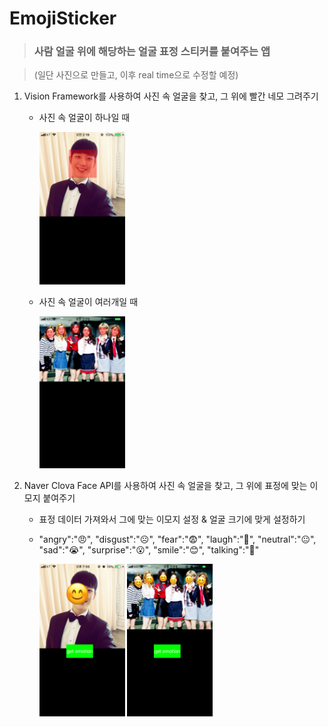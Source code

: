 # EmojiSticker
> ### 사람 얼굴 위에 해당하는 얼굴 표정 스티커를 붙여주는 앱 

> (일단 사진으로 만들고, 이후 real time으로 수정할 예정)

1. Vision Framework를 사용하여 사진 속 얼굴을 찾고, 그 위에 빨간 네모 그려주기

	- 사진 속 얼굴이 하나일 때
	
		<img src="./img/1.png" width="30%">
	
	- 사진 속 얼굴이 여러개일 때
	
		<img src="./img/2.png" width="30%"> 
	
2. Naver Clova Face API를 사용하여 사진 속 얼굴을 찾고, 그 위에 표정에 맞는 이모지 붙여주기

	- 표정 데이터 가져와서 그에 맞는 이모지 설정 & 얼굴 크기에 맞게 설정하기
	- "angry":"😠", "disgust":"☹️", "fear":"😨", "laugh":"🤣", "neutral":"😐", "sad":"😭", "surprise":"😮", "smile":"😊", "talking":"🤪"
	
		<img src="./img/3.png" width="30%">   <img src="./img/4.png" width="30%">